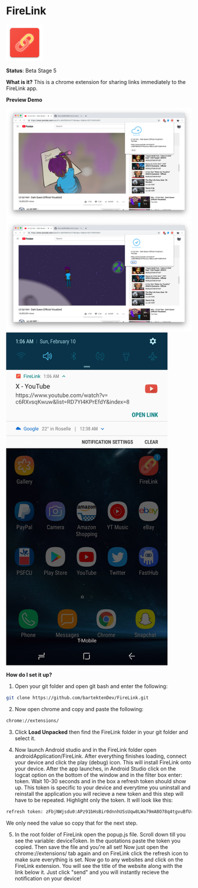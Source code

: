 # FireLink
<img src="images/web_hi_res_512.png" width="100px" height="100px"/>

**Status**: Beta Stage 5

**What is it?** This is a chrome extension for sharing links immediately to the
FireLink app.

**Preview Demo**

<img src="images/ext1.png" width="auto" height="auto"/>

<img src="images/ext2.png" width="auto" height="auto"/>

<img src="images/phonepreview.jpg" width="auto" height="900px"/>

**How do I set it up?** 

1. Open your git folder and open git bash and enter the following:

```sh
git clone https://github.com/bartektenDev/FireLink.git
```

2. Now open chrome and copy and paste the following:

```sh
chrome://extensions/
```
3. Click **Load Unpacked** then find the FireLink folder in your git folder and
select it.

4. Now launch Android studio and in the FireLink folder open androidApplication/FireLink.
After everything finishes loading, connect your device and click the play (debug) icon.
This will install FireLink onto your device. After the app launches, in Android Studio
click on the logcat option on the bottom of the window and in the filter box enter: token.
Wait 10-30 seconds and in the box a refresh token should show up. This token is specific 
to your device and everytime you uninstall and reinstall the application you will recieve
a new token and this step will have to be repeated. Highlight only the token. It will 
look like this:

```sh
refresh token: zFbjNWjsdu0:APz91bHsBir0dnnhUSsUqw8LWa79mA8O78q4tgvuBfUrl-9snpbv0-rd-kxe3ObFqrZkkf_AHjjGnmZvAyIowmqes9SJ7umWE3pnnBeCD26w0vPmFTzpiueHu7nfZAWX7HDLVH6p6upB
```

We only need the value so copy that for the next step.

5. In the root folder of FireLink open the popup.js file. Scroll down till you see the
variable: deviceToken. In the quotations paste the token you copied. Then save the file
and you're all set! Now just open the chrome://extensions/ tab again and on FireLink click
the refresh icon to make sure everything is set. Now go to any websites and click on the
FireLink extension. You will see the title of the website along with the link below it.
Just click "send" and you will instantly recieve the notification on your device!
